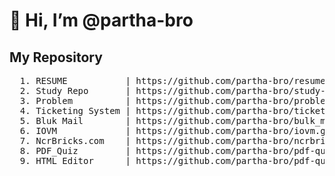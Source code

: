 # 👋 Hi, I’m @partha-bro

## My Repository

<pre>
  1. RESUME           | https://github.com/partha-bro/resume.git
  2. Study Repo       | https://github.com/partha-bro/study-repo.git
  3. Problem          | https://github.com/partha-bro/problem.git
  4. Ticketing System | https://github.com/partha-bro/ticketing_system.git
  5. Bluk Mail        | https://github.com/partha-bro/bulk_mail.git
  6. IOVM             | https://github.com/partha-bro/iovm.git
  7. NcrBricks.com    | https://github.com/partha-bro/ncrbricks.com.git
  8. PDF_Quiz         | https://github.com/partha-bro/pdf-quiz.git
  9. HTML_Editor      | https://github.com/partha-bro/pdf-quiz.git
</pre>
